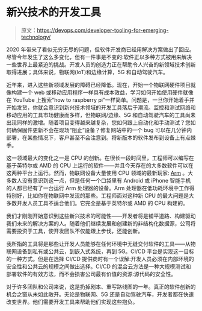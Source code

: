 # 新兴技术的开发工具

> 原文：<https://devops.com/developer-tooling-for-emerging-technology/>

2020 年带来了看似无穷无尽的问题，但软件开发商已经用解决方案做出了回应。尽管今年发生了这么多变化，但有一件事是不变的:软件正以多种方式被用来解决一些世界上最紧迫的挑战。开发人员的创造力正在帮助令人兴奋的新领域技术创新取得进展；具体来说，物联网(IoT)和边缘计算，5G 和自动驾驶汽车。

近年来，进入这些新领域发展的障碍已经降低。现在，开始一个物联网硬件项目就像构建一个 web 或移动应用程序一样具有成本效益，学习如何开始使用硬件就像在 YouTube 上搜索“how to raspberry pi”一样简单。问题是，一旦你开始着手并开始发货，你就会意识到新兴技术领域的开发工具落后于潮流。监控和测试网络和移动应用的工具市场健康而多样，但物联网/边缘、5G 和自动驾驶汽车的工具尚未出现同样的激增。随着项目变得越来越复杂，您如何跟上自动化和手动测试？您如何确保固件更新不会在现场“阻止”设备？修复网站中的一个 bug 可以在几分钟内部署，在某些情况下，客户甚至不会注意到。将新版本的软件发布到设备上有点棘手。

这一领域最大的变化之一是 CPU 的创新。在很长一段时间里，工程师可以编写在基于英特尔或 AMD 的 CPU 上运行的软件——并且今天存在的大多数软件可以在这两种平台上运行。然而，物联网设备大量使用 CPU 领域的最新玩家: [Arm](https://www.arm.com/) 。大多数人没有意识到这一点，但是任何一个口袋里有 Android 或 iPhone 智能手机的人都已经有了一台运行 Arm 处理器的设备。Arm 处理器在低功耗环境中工作得特别好，比如你在物联网中发现的那些。工程师面对这种新 CPU 的最大问题是大多数开发人员工具不适合他们。它完全是基于英特尔或 AMD 的 CPU 构建的。

我们才刚刚开始意识到这些新兴技术的可能性——开发者将是铺平道路、构建驱动我们未来的解决方案的人。随着他们继续发展和创建新的非结构化数据源，公司将需要投资于工具，使开发团队不仅能跟上步伐，还能创新。

我所指的工具将是那些让开发人员能够在任何环境中无缝交付软件的工具——从物联网设备到私有或公共云，到嵌入式系统，再到 5G。CI/CD 平台是实现这一目标的一种方式。但是在选择 CI/CD 提供商时有一个误解:开发人员必须在内部环境的安全性和公共云的规模之间做出选择。CI/CD 的混合云方法是一种大规模测试和部署软件的有效方法，而不会损害公司最有价值的资源:源代码的安全性。

对于许多团队和公司来说，这是扔掉剧本、重写路线图的一年。真正的软件创新的机会之窗从未如此敞开。无论是物联网、5G 还是自动驾驶汽车，开发者都在快速改变世界。他们需要开发工具来帮助他们实现这些抱负。